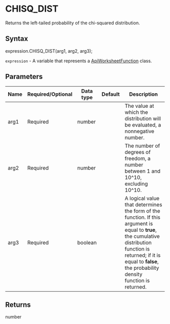 # CHISQ_DIST

Returns the left-tailed probability of the chi-squared distribution.

## Syntax

expression.CHISQ_DIST(arg1, arg2, arg3);

`expression` - A variable that represents a [ApiWorksheetFunction](../ApiWorksheetFunction.md) class.

## Parameters

| **Name** | **Required/Optional** | **Data type** | **Default** | **Description** |
| ------------- | ------------- | ------------- | ------------- | ------------- |
| arg1 | Required | number |  | The value at which the distribution will be evaluated, a nonnegative number. |
| arg2 | Required | number |  | The number of degrees of freedom, a number between 1 and 10^10, excluding 10^10. |
| arg3 | Required | boolean |  | A logical value that determines the form of the function. If this argument is equal to **true**, the cumulative distribution function is returned; if  it is equal to **false**, the probability density function is returned. |

## Returns

number